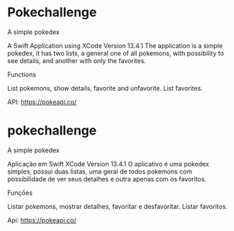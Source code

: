 
# Pokechallenge
A simple pokedex


A Swift Application using XCode Version 13.4.1
The application is a simple pokedex, it has two lists, a general one of all pokemons, with
possibility to see details, and another with only the favorites.

Functions

List pokemons, show details, favorite and unfavorite.
List favorites.


API: https://pokeapi.co/


# pokechallenge
A simple pokedex


Aplicação em Swift  XCode Version 13.4.1 
O aplicativo é uma pokedex simples, possui duas listas, uma geral de todos pokemons com
possibilidade de ver seus detalhes e outra apenas com os favoritos.

Funções

Listar pokemons, mostrar detalhes, favoritar e desfavoritar.
Listar favoritos.


Api: https://pokeapi.co/

